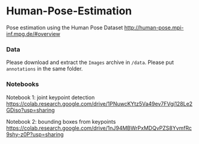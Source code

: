# Human-Pose-Estimation

Pose estimation using the Human Pose Dataset http://human-pose.mpi-inf.mpg.de/#overview

### Data

Please download and extract the `Images` archive in `/data`. Please put `annotations` in the same folder.

### Notebooks

Notebook 1: joint keypoint detection
https://colab.research.google.com/drive/1PNuwcKYtz5Va49ev7FVgi128Le2GDiso?usp=sharing

Notebook 2: bounding boxes from keypoints
https://colab.research.google.com/drive/1nJ94MBWrPxMDQvPZS8YvmfRc9shy-z0P?usp=sharing


